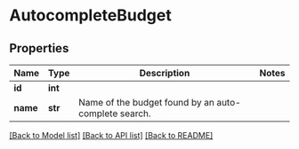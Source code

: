 # AutocompleteBudget

## Properties
Name | Type | Description | Notes
------------ | ------------- | ------------- | -------------
**id** | **int** |  | 
**name** | **str** | Name of the budget found by an auto-complete search. | 

[[Back to Model list]](../README.md#documentation-for-models) [[Back to API list]](../README.md#documentation-for-api-endpoints) [[Back to README]](../README.md)


